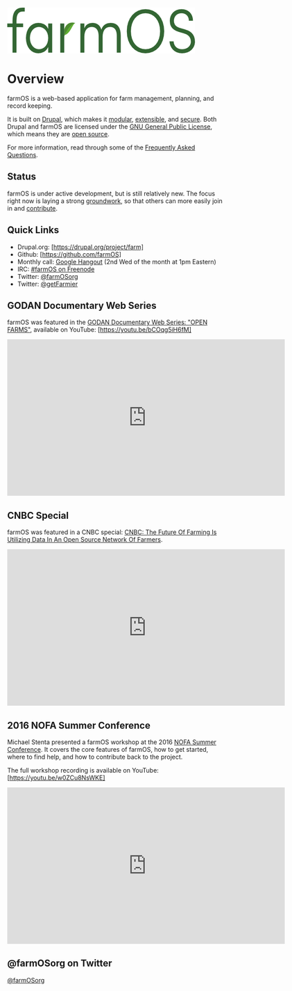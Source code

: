 ![farmOS](/img/farmOS.png)

# Overview

farmOS is a web-based application for farm management, planning, and record
keeping.

It is built on [Drupal], which makes it [modular], [extensible], and [secure].
Both Drupal and farmOS are licensed under the [GNU General Public License],
which means they are [open source].

For more information, read through some of the [Frequently Asked Questions].

## Status

farmOS is under active development, but is still relatively new. The focus right
now is laying a strong [groundwork], so that others can more easily join in and
[contribute].

## Quick Links

* Drupal.org: [https://drupal.org/project/farm]
* Github: [https://github.com/farmOS]
* Monthly call: [Google Hangout] (2nd Wed of the month at 1pm Eastern)
* IRC: [#farmOS on Freenode]
* Twitter: [@farmOSorg]
* Twitter: [@getFarmier]

## GODAN Documentary Web Series

farmOS was featured in the [GODAN Documentary Web Series: "OPEN FARMS"],
available on YouTube: [https://youtu.be/bCOqg5iH6fM]

<iframe width="640" height="360" src="https://www.youtube.com/embed/bCOqg5iH6fM?rel=0" frameborder="0" allowfullscreen></iframe>

## CNBC Special

farmOS was featured in a CNBC special:
[CNBC: The Future Of Farming Is Utilizing Data In An Open Source Network Of Farmers].

<iframe width="640" height="360" src="https://www.youtube.com/embed/zua1y-hBcGc?rel=0" frameborder="0" allowfullscreen></iframe>

## 2016 NOFA Summer Conference

Michael Stenta presented a farmOS workshop at the 2016 [NOFA Summer Conference].
It covers the core features of farmOS, how to get started, where to find help,
and how to contribute back to the project.

The full workshop recording is available on YouTube:
[https://youtu.be/w0ZCu8NsWKE]

<iframe width="640" height="360" src="https://www.youtube.com/embed/w0ZCu8NsWKE?rel=0" frameborder="0" allowfullscreen></iframe>

## @farmOSorg on Twitter

<a class="twitter-timeline" href="https://twitter.com/farmOSorg">@farmOSorg</a>
<script async src="//platform.twitter.com/widgets.js" charset="utf-8"></script>

[Drupal]: https://drupal.org
[modular]: http://en.wikipedia.org/wiki/Modular_programming
[extensible]: https://www.drupal.org/download
[secure]: http://www.drupal.org/documentation/is-drupal-secure
[Frequently Asked Questions]: /faq
[CNBC: The Future Of Farming Is Utilizing Data In An Open Source Network Of Farmers]: https://youtu.be/zua1y-hBcGc
[GODAN Documentary Web Series: "OPEN FARMS"]: http://www.godan.info/news/open-farms-godan-documentary-web-series-episode-3
[https://youtu.be/bCOqg5iH6fM]: https://youtu.be/bCOqg5iH6fM
[NOFA Summer Conference]: http://nofasummerconference.org
[https://youtu.be/w0ZCu8NsWKE]: https://youtu.be/w0ZCu8NsWKE
[GNU General Public License]: http://www.gnu.org/copyleft/gpl.html
[open source]: http://en.wikipedia.org/wiki/Open_source
[groundwork]: /development/architecture
[contribute]: /contribute
[https://drupal.org/project/farm]: https://drupal.org/project/farm
[https://github.com/farmOS]: https://github.com/farmOS
[Google Hangout]: https://plus.google.com/hangouts/_/farmier.com/farmos-monthly
[#farmOS on Freenode]: http://webchat.freenode.net/?channels=#farmOS
[@farmOSorg]: https://twitter.com/farmOSorg
[@getFarmier]: https://twitter.com/getFarmier

